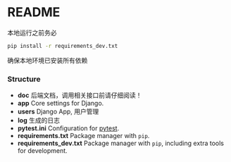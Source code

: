 # README

本地运行之前务必

```bash
pip install -r requirements_dev.txt
```

确保本地环境已安装所有依赖



### Structure

* __doc__ 后端文档，调用相关接口前请仔细阅读！
* __app__ Core settings for Django.
* **users** Django App, 用户管理
* **log** 生成的日志
* __pytest.ini__ Configuration for [pytest](https://docs.pytest.org/en/latest/).
* __requirements.txt__ Package manager with `pip`.
* __requirements_dev.txt__ Package manager with `pip`, including extra tools for development.
